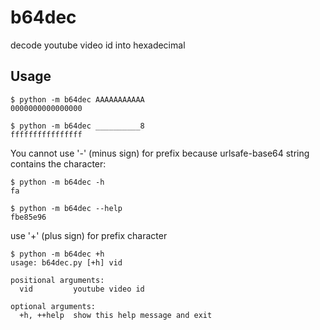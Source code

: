 # b64dec
decode youtube video id into hexadecimal

## Usage

    $ python -m b64dec AAAAAAAAAAA
    0000000000000000

    $ python -m b64dec __________8
    ffffffffffffffff
You cannot use '-' (minus sign) for prefix because urlsafe-base64 string contains the character:

    $ python -m b64dec -h
    fa

    $ python -m b64dec --help
    fbe85e96

use '+' (plus sign) for prefix character

    $ python -m b64dec +h
    usage: b64dec.py [+h] vid

    positional arguments:
      vid         youtube video id

    optional arguments:
      +h, ++help  show this help message and exit
